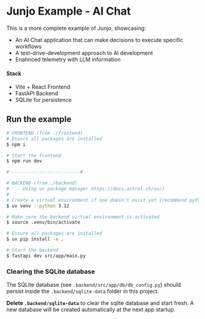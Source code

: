 # Junjo Example - AI Chat

This is a more complete example of Junjo, showcasing:

- An AI Chat application that can make decisions to execute specific workflows
- A test-drive-development approach to AI development
- Enahnced telemetry with LLM information

#### Stack

- Vite + React Frontend
- FastAPI Backend
- SQLite for persistence

## Run the example

```bash
# FRONTEND (from ./frontend)
# Ensure all packages are installed
$ npm i

# Start the frontend 
$ npm run dev

# -------------------------#

# BACKEND (from ./backend) 
#   - Using uv package manager https://docs.astral.sh/uv/)
#
# Create a virtual environment if one doesn't exist yet (recommend python 3.12)
$ uv venv --python 3.12

# Make sure the backend virtual environment is activated
$ source .venv/bin/activate

# Ensure all packages are installed
$ uv pip install -e .

# Start the backend
$ fastapi dev src/app/main.py
```

### Clearing the SQLite database

The SQLite database (see `.backend/src/app/db/db_config.py`) should persist inside the `.backend/sqlite-data` folder in this project.

**Delete `.backend/sqlite-data`** to clear the sqlite database and start fresh. A new database will be created automatically at the next app startup.